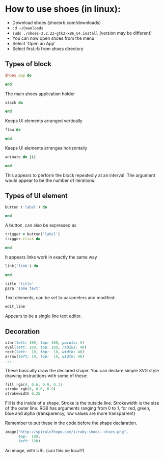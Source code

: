 # How to use shoes (in linux):

* Download shoes (shoesrb.com/downloads)
* `cd ~/Downloads`
* `sudo ./shoes-3.2.22-gtk2-x86_64.install` (version may be different)
* You can now open shoes from the menu
* Select 'Open an App'
* Select first.rb from shoes directory

## Types of block

```ruby
Shoes.app do

end
```

The main shoes application holder

```ruby
stack do

end
```

Keeps UI elements arranged vertically

```ruby
flow do 

end
```

Keeps UI elements arranges horizontally

```ruby
animate do |i| 

end
```

This appears to perform the block repeatedly at an interval. The argument would appear to be the number of iterations.

## Types of UI element

```ruby
button ('label') do

end
```

A button, can also be expressed as

```ruby
trigger = button('label')
trigger.click do

end
```

It appears links work in exactly the same way

```ruby
link('link') do

end
```

```ruby
title 'title'
para 'some text'
```

Text elements, can be set to parameters and modified.

```ruby
edit_line
```

Appears to be a single line text editor.

## Decoration

```ruby
star(left: 100, top: 100, points: 5)
oval(left: 100, top: 100, radius: 40)
rect(left:  10, top:  10, width: 40)
arrow(left: 10, top:  10, width: 40)
...
```

These basically draw the declared shape.
You can declare simple SVG style drawing instructions with some of these:

```ruby
fill rgb(0, 0.6, 0.9, 0.1)
stroke rgb(0, 0.6, 0.9)
strokewidth 0.25
```

Fill is the inside of a shape.
Stroke is the outside line.
Strokewidth is the size of the outer line.
RGB has arguments ranging from 0 to 1, for red, green, blue and alpha (transparency, low values are more transparrent)

Remember to put these in the code before the shape declaration.

```ruby
image("http://spiralofhope.com/i/ruby-shoes--shoes.png",
      top:  100,
      left: 100)
```

An image, with URL (can this be local?)



